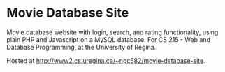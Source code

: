 # Movie Database Site
 Movie database website with login, search, and rating functionality, using plain PHP and Javascript on a MySQL database. For CS 215 - Web and Database Programming, at the University of Regina.

Hosted at http://www2.cs.uregina.ca/~ngc582/movie-database-site.
